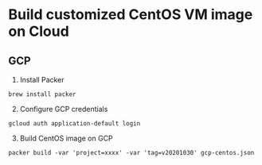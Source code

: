 # Build customized CentOS VM image on Cloud

## GCP

1. Install Packer

```shell
brew install packer
```

2. Configure GCP credentials

```shell
gcloud auth application-default login
```

3. Build CentOS image on GCP

``` shell
packer build -var 'project=xxxx' -var 'tag=v20201030' gcp-centos.json
```
